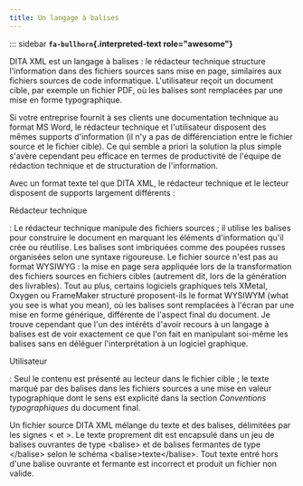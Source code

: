 ```yaml
---
title: Un langage à balises
---
```


::: sidebar
**`fa-bullhorn`{.interpreted-text role="awesome"}**

DITA XML est un langage à balises : le rédacteur technique structure
l\'information dans des fichiers sources sans mise en page, similaires
aux fichiers sources de code informatique. L\'utilisateur reçoit un
document cible, par exemple un fichier PDF, où les balises sont
remplacées par une mise en forme typographique.


Si votre entreprise fournit à ses clients une documentation technique au
format MS Word, le rédacteur technique et l\'utilisateur disposent des
mêmes supports d\'information (il n\'y a pas de différenciation entre le
fichier source et le fichier cible). Ce qui semble a priori la solution
la plus simple s\'avère cependant peu efficace en termes de productivité
de l\'équipe de rédaction technique et de structuration de
l\'information.

Avec un format texte tel que DITA XML, le rédacteur technique et le
lecteur disposent de supports largement différents :

Rédacteur technique

:   Le rédacteur technique manipule des fichiers sources ; il utilise
    les balises pour construire le document en marquant les éléments
    d\'information qu\'il crée ou réutilise. Les balises sont imbriquées
    comme des poupées russes organisées selon une syntaxe rigoureuse. Le
    fichier source n\'est pas au format WYSIWYG : la mise en page sera
    appliquée lors de la transformation des fichiers sources en fichiers
    cibles (autrement dit, lors de la génération des livrables). Tout au
    plus, certains logiciels graphiques tels XMetal, Oxygen ou
    FrameMaker structuré proposent-ils le format WYSIWYM (what you see
    is what you mean), où les balises sont remplacées à l\'écran par une
    mise en forme générique, différente de l\'aspect final du document.
    Je trouve cependant que l\'un des intérêts d\'avoir recours à un
    langage à balises est de voir exactement ce que l\'on fait en
    manipulant soi-même les balises sans en déléguer l\'interprétation à
    un logiciel graphique.

Utilisateur

:   Seul le contenu est présenté au lecteur dans le fichier cible ; le
    texte marqué par des balises dans les fichiers sources a une mise en
    valeur typographique dont le sens est explicité dans la section
    *Conventions typographiques* du document final.

Un fichier source DITA XML mélange du texte et des balises, délimitées
par les signes \< et \>. Le texte proprement dit est encapsulé dans un
jeu de balises ouvrantes de type \<balise\> et de balises fermantes de
type \</balise\> selon le schéma \<balise\>texte\</balise\>. Tout texte
entré hors d\'une balise ouvrante et fermante est incorrect et produit
un fichier non valide.
